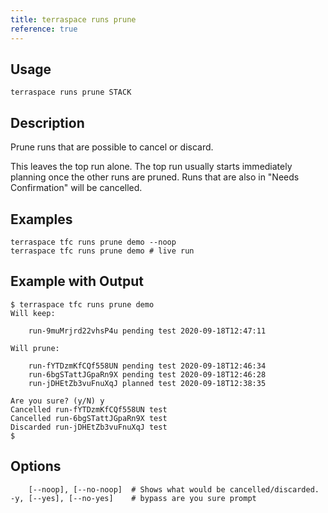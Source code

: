```yaml
---
title: terraspace runs prune
reference: true
---
```


## Usage

    terraspace runs prune STACK

## Description

Prune runs that are possible to cancel or discard.

This leaves the top run alone. The top run usually starts immediately planning once the other runs are pruned. Runs that are also in "Needs Confirmation" will be cancelled.

## Examples

    terraspace tfc runs prune demo --noop
    terraspace tfc runs prune demo # live run

## Example with Output

    $ terraspace tfc runs prune demo
    Will keep:

        run-9muMrjrd22vhsP4u pending test 2020-09-18T12:47:11

    Will prune:

        run-fYTDzmKfCQf558UN pending test 2020-09-18T12:46:34
        run-6bgSTattJGpaRn9X pending test 2020-09-18T12:46:28
        run-jDHEtZb3vuFnuXqJ planned test 2020-09-18T12:38:35

    Are you sure? (y/N) y
    Cancelled run-fYTDzmKfCQf558UN test
    Cancelled run-6bgSTattJGpaRn9X test
    Discarded run-jDHEtZb3vuFnuXqJ test
    $


## Options

```
    [--noop], [--no-noop]  # Shows what would be cancelled/discarded.
-y, [--yes], [--no-yes]    # bypass are you sure prompt
```

